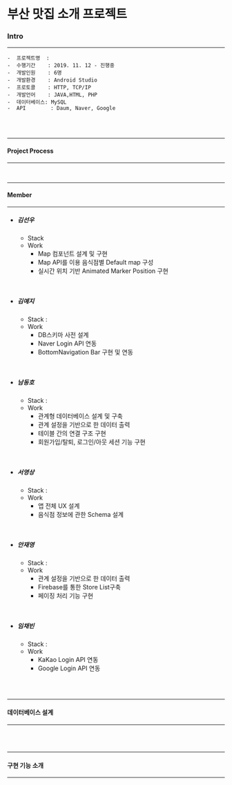 # 부산 맛집 소개 프로젝트


### Intro

<hr>

	-  프로젝트명  : 
	-  수행기간    : 2019. 11. 12 - 진행중
	-  개발인원    : 6명
	-  개발환경    : Android Studio
	-  프로토콜    : HTTP, TCP/IP
	-  개발언어    : JAVA,HTML, PHP
	-  데이터베이스: MySQL 
	-  API        : Daum, Naver, Google
 
</br>

</br>

<hr>

#### Project Process

<hr>




</br>
<hr>

#### Member

<hr>

 - ##### 김선우
   - Stack    
   - Work 
     -  Map 컴포넌트 설계 및 구현
     -  Map API를 이용 음식점별 Default map 구성
     -  실시간 위치 기반 Animated Marker Position 구현

</br>

 - ##### 김예지
   - Stack :   
   - Work 
     -  DB스키마 사전 설계 
     -  Naver Login API 연동
     -  BottomNavigation Bar 구현 및 연동
    
 </br>
 
 - ##### 남동호
   - Stack :   
   - Work 
     -  관계형 데이터베이스 설계 및 구축
     -  관계 설정을 기반으로 한 데이터 출력
     -  테이블 간의 연결 구조 구현
     -  회원가입/탈퇴, 로그인/아웃 세션 기능 구현

    
 </br>
 
 - ##### 서영상
    - Stack :   
   - Work 
     -  앱 전체 UX 설계
     -  음식점 정보에 관한 Schema 설계
  
</br> 

 - ##### 안재영
   - Stack :   
   - Work 
     -  관계 설정을 기반으로 한 데이터 출력
     -  Firebase를 통한 Store List구축 
     -  페이징 처리 기능 구현
     
</br>

 - ##### 임채빈
   - Stack :   
   - Work 
     -  KaKao Login API 연동
     -  Google Login API 연동
     
</br>

</br>


<hr>

#### 데이터베이스 설계

<hr>


</br>

</br>
<hr>

#### 구현 기능 소개

<hr>
